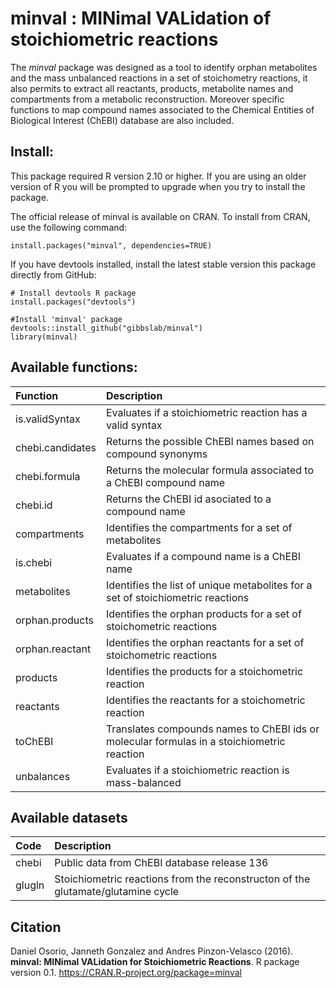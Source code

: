 minval : MINimal VALidation of stoichiometric reactions
======
The *minval* package was designed as a tool to identify orphan metabolites and the mass unbalanced reactions in a set of stoichometry reactions, it also permits to extract all reactants, products, metabolite names and compartments from a metabolic reconstruction.  Moreover specific functions to map compound names associated to the Chemical Entities of Biological Interest (ChEBI) database are also included.

Install:
--------
This package required R version 2.10 or higher. If you are using an older version of R you will be prompted to upgrade when you try to install the package.

The official release of minval is available on CRAN. To install from CRAN, use the following command:
```
install.packages("minval", dependencies=TRUE)
```
If you have devtools installed, install the latest stable version this package directly from GitHub:

```
# Install devtools R package
install.packages("devtools")

#Install 'minval' package
devtools::install_github("gibbslab/minval")
library(minval)
```

Available functions:
-------------------
|Function | Description |
|:--------|:------------|
|is.validSyntax|Evaluates if a stoichiometric reaction has a valid syntax|
|chebi.candidates|Returns the possible ChEBI names based on compound synonyms|
|chebi.formula|Returns the molecular formula associated to a ChEBI compound name|
|chebi.id|Returns the ChEBI id asociated to a compound name|
|compartments|Identifies the compartments for a set of metabolites|
|is.chebi|Evaluates if a compound name is a ChEBI name|
|metabolites|Identifies the list of unique metabolites for a set of stoichiometric reactions|
|orphan.products|Identifies the orphan products for a set of stoichometric reactions|
|orphan.reactant|Identifies the orphan reactants for a set of stoichometric reactions|
|products|Identifies the products for a stoichometric reaction|
|reactants|Identifies the reactants for a stoichometric reaction|
|toChEBI|Translates compounds names to ChEBI ids or molecular formulas in a stoichiometric reaction|
|unbalances|Evaluates if a stoichiometric reaction is mass-balanced|

Available datasets
-------------------
| Code        | Description |
|:----------- |:------------|
|chebi|Public data from ChEBI database release 136|
|glugln|Stoichiometric reactions from the reconstructon of the glutamate/glutamine cycle|

Citation
--------
Daniel Osorio, Janneth Gonzalez and Andres Pinzon-Velasco (2016). **minval: MINimal VALidation for Stoichiometric Reactions**. R package version 0.1. https://CRAN.R-project.org/package=minval
